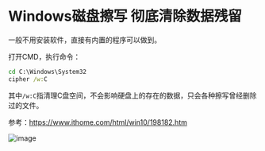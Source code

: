 # Windows磁盘擦写 彻底清除数据残留

一般不用安装软件，直接有内置的程序可以做到。

打开CMD，执行命令：
```cmd
cd C:\Windows\System32
cipher /w:C
```
其中`/w:C`指清理C盘空间，不会影响硬盘上的存在的数据，只会各种擦写曾经删除过的文件。

参考：https://www.ithome.com/html/win10/198182.htm

![image](https://user-images.githubusercontent.com/14041622/52839074-cd5a9380-312f-11e9-86b0-2212bbb87088.png)
